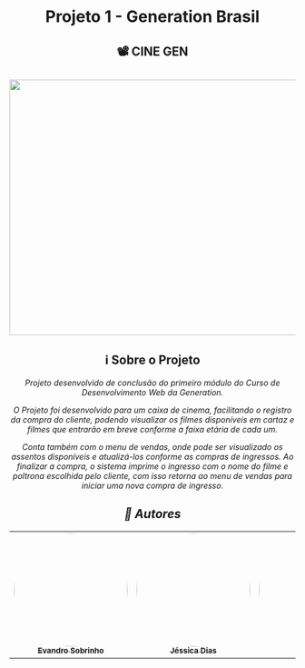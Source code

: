 <h1 align="center">Projeto 1 - Generation Brasil</h2>

<h2 align="center">📽️ CINE GEN</h2>

<h2 align="center">
	<img src="https://media.giphy.com/media/3o6ZsU2SMeuAzhwyEo/giphy.gif" height="450" width="1000"/>
</h2>

<h2 align="center">ℹ Sobre o Projeto</h2>
<p align="center"><i>Projeto desenvolvido de conclusão do primeiro módulo do Curso de Desenvolvimento Web da Generation.</p> 
<p align="center">O Projeto foi desenvolvido para um caixa de cinema, facilitando o registro da compra do cliente, podendo visualizar os filmes disponíveis em cartaz e filmes que entrarão em breve conforme a faixa etária de cada um.</p>
  
<p align="center">Conta também com o menu de vendas, onde pode ser visualizado os assentos disponíveis e atualizá-los conforme as compras de ingressos. Ao finalizar a compra, o sistema imprime o ingresso com o nome do filme e poltrona escolhida pelo cliente, com isso retorna ao menu de vendas para iniciar uma nova compra de ingresso.<i></p>
	
<h2 align="center">👤 Autores</h2>

<table>
  <tr>
  <td align="center"><a href="https://github.com/eesvans"><img style="border-radius: 50%;" 
  src="https://avatars.githubusercontent.com/u/94861781?v=4" 
  width="200px;" alt=""/><br /><sub><b>Evandro Sobrinho</b></sub></a><br />
  
  <td align="center"><a href="https://github.com/jessicasmd/"><img style="border-radius: 50%;" 
  src="https://avatars.githubusercontent.com/u/94875485?v=4" 
  width="200px;" alt=""/><br /><sub><b>Jéssica Dias</b></sub></a><br />
  
  <td align="center"><a href="https://github.com/levmn/"><img style="border-radius: 50%;" 
  src="https://avatars.githubusercontent.com/u/95393238?v=4" 
  width="200px;" alt=""/><br /><sub><b>Levi Magni</b></sub></a><br />
  
  <td align="center"><a href="https://github.com/laricp"><img style="border-radius: 50%;" 
  src="https://avatars.githubusercontent.com/u/95706520?v=4" 
  width="200px;" alt=""/><br /><sub><b>Larissa Pavan</b></sub></a><br />
  
  <td align="center"><a href="https://github.com/verronebruna/"><img style="border-radius: 50%;" 
  src="https://avatars.githubusercontent.com/u/86629378?v=4" 
  width="200px;" alt=""/><br /><sub><b>Bruna Verrone</b></sub></a><br />
  
  <td align="center"><a href="https://github.com/AmandaMFurtado/"><img style="border-radius: 50%;" 
  src="https://avatars.githubusercontent.com/u/95697418?v=4" 
  width="200px;" alt=""/><br /><sub><b>Amanda Furtado</b></sub></a><br />
  </tr>
</table>
